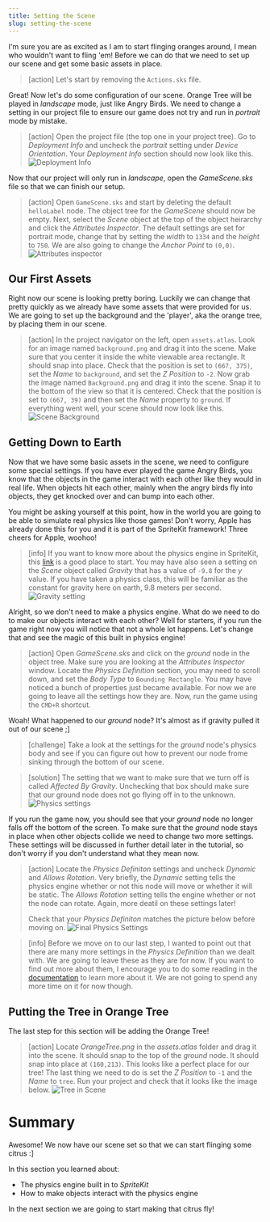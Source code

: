 ```yaml
---
title: Setting the Scene
slug: setting-the-scene
---
```


I'm sure you are as excited as I am to start flinging oranges around, I mean who wouldn't want to fling 'em!
Before we can do that we need to set up our scene and get some basic assets in place.

> [action]
> Let's start by removing the `Actions.sks` file.

Great! Now let's do some configuration of our scene. Orange Tree will be played in *landscape* mode, just like Angry Birds.
We need to change a setting in our project file to ensure our game does not try and run in *portrait* mode by mistake.

> [action]
> Open the project file (the top one in your project tree). Go to *Deployment Info* and uncheck the *portrait* setting
> under *Device Orientation*. Your *Deployment Info* section should now look like this.
> ![Deployment Info](./assets/deployment_info.png)

Now that our project will only run in *landscape*, open the *GameScene.sks* file so that we can finish our setup.

> [action]
> Open `GameScene.sks` and start by deleting the default `helloLabel` node.
> The object tree for the *GameScene* should now be empty.
> Next, select the *Scene* object at the top of the object heirarchy and click the *Attributes Inspector*.
> The default settings are set for portrait mode, change that by setting the *width* to `1334` and the *height* to `750`.
> We are also going to change the *Anchor Point* to `(0,0)`.
> ![Attributes inspector](./assets/attributes_inspector.png)

## Our First Assets

Right now our scene is looking pretty boring. Luckily we can change that pretty quickly as we already have some assets
that were provided for us. We are going to set up the background and the 'player', aka the orange tree, by placing them
in our scene.

> [action]
> In the project navigator on the left, open `assets.atlas`. Look for an image named `background.png` and drag it into
> the scene. Make sure that you center it inside the white viewable area rectangle. It should snap into place.
> Check that the position is set to `(667, 375)`, set the *Name* to `background`, and set the *Z Position* to `-2`.
> Now grab the image named `Background.png` and drag it into the scene. Snap it to the bottom of the view so that it
> is centered. Check that the position is set to `(667, 39)` and then set the *Name* property to `ground`.
> If everything went well, your scene should now look like this.
> ![Scene Background](./assets/scene_background.png)

## Getting Down to Earth

Now that we have some basic assets in the scene, we need to configure some special settings. If you have ever played the
game Angry Birds, you know that the objects in the game interact with each other like they would in real life. When objects
hit each other, mainly when the angry birds fly into objects, they get knocked over and can bump into each other.

You might be asking yourself at this point, how in the world you are going to be able to simulate real physics like those games!
Don't worry, Apple has already done this for you and it is part of the SpriteKit framework! Three cheers for Apple, woohoo!

> [info]
> If you want to know more about the physics engine in SpriteKit, 
> this [link](https://medium.com/@jjacobson/spritekit-physics-14331398b308) is a good place to start.
> You may have also seen a setting on the *Scene* object called *Gravity* that has a value of `-9.8`
> for the *y* value. If you have taken a physics class, this will be familiar as the constant for gravity
> here on earth, 9.8 meters per second.
> ![Gravity setting](./assets/gravity_setting.png)

Alright, so we don't need to make a physics engine. What do we need to do to make our objects interact with each other?
Well for starters, if you run the game right now you will notice that not a whole lot happens. Let's change that and see
the magic of this built in physics engine!

> [action]
> Open *GameScene.sks* and click on the *ground* node in the object tree. Make sure you are looking at the *Attributes Inspector*
> window. Locate the *Physics Definition* section, you may need to scroll down, and set the *Body Type* to `Bounding Rectangle`.
> You may have noticed a bunch of properties just became available. For now we are going to leave all the settings how they are.
> Now, run the game using the `CMD+R` shortcut.

Woah! What happened to our *ground* node? It's almost as if gravity pulled it out of our scene ;]

> [challenge]
> Take a look at the settings for the *ground* node's physics body and see if you can figure out how to prevent our node
> frome sinking through the bottom of our scene.

<!-- -->

> [solution]
> The setting that we want to make sure that we turn off is called *Affected By Gravity*. Unchecking that box
> should make sure that our ground node does not go flying off in to the unknown.
> ![Physics settings](./assets/gravity_off.png)

If you run the game now, you should see that your *ground* node no longer falls off the bottom of the screen. To make sure that
the *ground* node stays in place when other objects collide we need to change two more settings. These settings will be
discussed in further detail later in the tutorial, so don't worry if you don't understand what they mean now.

> [action]
> Locate the *Physics Definiton* settings and uncheck *Dynamic* and *Allows Rotation*. Very briefly, the *Dynamic*
> setting tells the physics engine whether or not this node will move or whether it will be static. The *Allows Rotation*
> setting tells the engine whether or not the node can rotate. Again, more deatil on these settings later!
>
> Check that your *Physics Definiton* matches the picture below before moving on.
> ![Final Physics Settings](./assets/physics_definition.png)

<!-- -->

> [info]
> Before we move on to our last step, I wanted to point out that there are many more settings in the *Physics Definition*
> than we dealt with. We are going to leave these as they are for now. If you want to find out more about them, I encourage
> you to do some reading in the [documentation](https://developer.apple.com/documentation/spritekit) to learn more about it.
> We are not going to spend any more time on it for now though.

## Putting the Tree in Orange Tree

The last step for this section will be adding the Orange Tree!

> [action]
> Locate *OrangeTree.png* in the *assets.atlas* folder and drag it into the scene. It should snap to the top of the *ground*
> node. It should snap into place at `(160,213)`. This looks like a perfect place for our tree! The last thing we need to do
> is set the *Z Position* to `-1` and the *Name* to `tree`. Run your project and check that it looks like the image below.
> ![Tree in Scene](./assets/added_tree.png)

# Summary

Awesome! We now have our scene set so that we can start flinging some citrus :]

In this section you learned about:

- The physics engine built in to *SpriteKit*
- How to make objects interact with the physics engine

<!-- Expand this more? Seems a little short on topics learned -->

In the next section we are going to start making that citrus fly!
